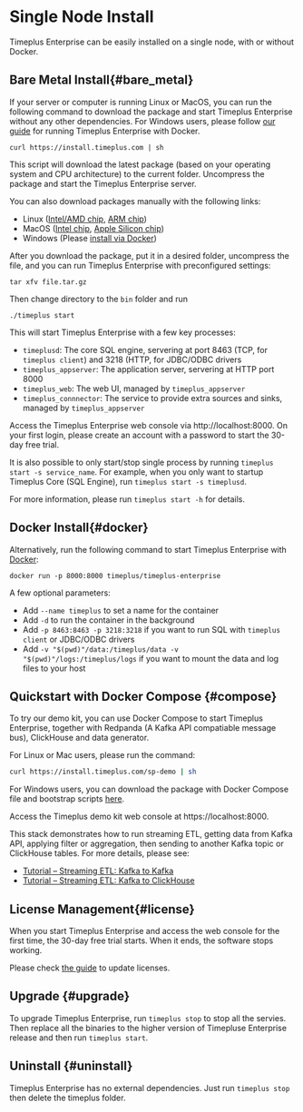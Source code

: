 # Single Node Install

Timeplus Enterprise can be easily installed on a single node, with or without Docker.

## Bare Metal Install{#bare_metal}

If your server or computer is running Linux or MacOS, you can run the following command to download the package and start Timeplus Enterprise without any other dependencies. For Windows users, please follow [our guide](#docker) for running Timeplus Enterprise with Docker.

```shell
curl https://install.timeplus.com | sh
```

This script will download the latest package (based on your operating system and CPU architecture) to the current folder. Uncompress the package and start the Timeplus Enterprise server.

You can also download packages manually with the following links:
* Linux ([Intel/AMD chip](https://install.timeplus.com/latest-linux-amd64.tar.gz), [ARM chip](https://install.timeplus.com/latest-linux-arm64.tar.gz))
* MacOS ([Intel chip](https://install.timeplus.com/latest-darwin-amd64.tar.gz), [Apple Silicon chip](https://install.timeplus.com/latest-darwin-arm64.tar.gz))
* Windows (Please [install via Docker](#docker))

After you download the package, put it in a desired folder, uncompress the file, and you can run Timeplus Enterprise with preconfigured settings:

```shell
tar xfv file.tar.gz
```
Then change directory to the `bin` folder and run
```shell
./timeplus start
```

This will start Timeplus Enterprise with a few key processes:
* `timeplusd`: The core SQL engine, servering at port 8463 (TCP, for `timeplus client`) and 3218 (HTTP, for JDBC/ODBC drivers
* `timeplus_appserver`: The application server, servering at HTTP port 8000
* `timeplus_web`: The web UI, managed by `timeplus_appserver`
* `timeplus_connnector`: The service to provide extra sources and sinks, managed by `timeplus_appserver`

Access the Timeplus Enterprise web console via http://localhost:8000. On your first login, please create an account with a password to start the 30-day free trial.

It is also possible to only start/stop single process by running `timeplus start -s service_name`. For example, when you only want to startup Timeplus Core (SQL Engine), run `timeplus start -s timeplusd`.

For more information, please run  `timeplus start -h` for details.

## Docker Install{#docker}

Alternatively, run the following command to start Timeplus Enterprise with [Docker](https://www.docker.com/get-started/):
```shell
docker run -p 8000:8000 timeplus/timeplus-enterprise
```

A few optional parameters:
* Add `--name timeplus` to set a name for the container
* Add `-d` to run the container in the background
* Add `-p 8463:8463 -p 3218:3218` if you want to run SQL with `timeplus client` or JDBC/ODBC drivers
* Add `-v "$(pwd)"/data:/timeplus/data -v "$(pwd)"/logs:/timeplus/logs` if you want to mount the data and log files to your host

## Quickstart with Docker Compose {#compose}
To try our demo kit, you can use Docker Compose to start Timeplus Enterprise, together with Redpanda (A Kafka API compatiable message bus), ClickHouse and data generator.

For Linux or Mac users, please run the command:
```bash
curl https://install.timeplus.com/sp-demo | sh
```

For Windows users, you can download the package with Docker Compose file and bootstrap scripts [here](https://timeplus.io/dist/timeplus_enterprise/sp-demo-20240522.zip).

Access the Timeplus demo kit web console at https://localhost:8000.

This stack demonstrates how to run streaming ETL, getting data from Kafka API, applying filter or aggregation, then sending to another Kafka topic or ClickHouse tables. For more details, please see:
* [Tutorial – Streaming ETL: Kafka to Kafka](tutorial-sql-etl)
* [Tutorial – Streaming ETL: Kafka to ClickHouse](tutorial-sql-etl-kafka-to-ch)

## License Management{#license}
When you start Timeplus Enterprise and access the web console for the first time, the 30-day free trial starts. When it ends, the software stops working.

Please check [the guide](server_config#license) to update licenses.

## Upgrade {#upgrade}
To upgrade Timeplus Enterprise, run `timeplus stop` to stop all the servies. Then replace all the binaries to the higher version of Timepluse Enterprise release and then run `timeplus start`.

## Uninstall {#uninstall}
Timeplus Enterprise has no external dependencies. Just run `timeplus stop` then delete the timeplus folder.
